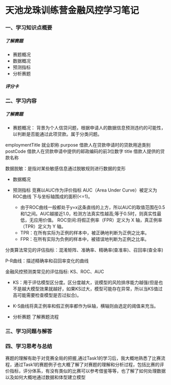 # 天池龙珠训练营金融风控学习笔记

###  一、学习知识点概要

##### 了解赛题
* 赛题概况
* 数据概况
* 预测指标
* 分析赛题

##### 评分卡

### 二、学习内容
##### 了解赛题
* 赛题概况：
背景为个人信贷问题，根据申请人的数据信息预测违约的可能性，以判断是否能通过此项贷款。属于分类问题。

employmentTitle 就业职称
purpose 借款人在贷款申请时的贷款用途类别
postCode 借款人在贷款申请中提供的邮政编码的前3位数字
title 借款人提供的贷款名称

数据脱敏：是指对某些敏感信息通过脱敏规则进行数据的变形

* 数据概况

* 预测指标
竞赛以AUC作为评价指标
AUC（Area Under Curve）被定义为 ROC曲线 下与坐标轴围成的面积(<=1)。
  * 由于ROC曲线一般都处于y=x这条直线的上方，所以AUC的取值范围在0.5和1之间。AUC越接近1.0，检测方法真实性越高;等于0.5时，则真实性最低，无应用价值。
ROC空间:将假正例率（FPR）定义为 X 轴，真正例率（TPR）定义为 Y 轴。
  * TPR：在所有实际为正例的样本中，被正确地判断为正例之比率。
  * FPR：在所有实际为负例的样本中，被错误地判断为正例之比率。

分类算法常见的评估指标：混淆矩阵、准确率、精确率(查准率)、召回率(查全率)

P-R曲线：描述精确率和召回率变化的曲线

金融风控预测类常见的评估指标: KS、ROC、AUC
   * KS：用于评估模型区分度。区分度越大，说模型的风险排序能力越强(但是也不是越大模型效果就越好，如果KS过大，模型可能存在异常，所以当KS值过高可能需要检查模型是否过拟合)。
   * K-S曲线将真正例率和假正例率都作为纵轴，横轴则由选定的阈值来充当。

* 分析赛题
了解赛题流程

### 三、学习问题与解答

### 四、学习思考与总结
赛题的理解有助于对竞赛全局的把握,通过Task1的学习后，我大概地熟悉了比赛流程，通过Task1的赛题例子也大概了解了对赛题的理解和分析过程，包括比赛的评价指标，评分体系，有没有类似的比赛可以参考借鉴等等，也了解了如何处理数据以及如何大概地通过数据和体型建立模型
